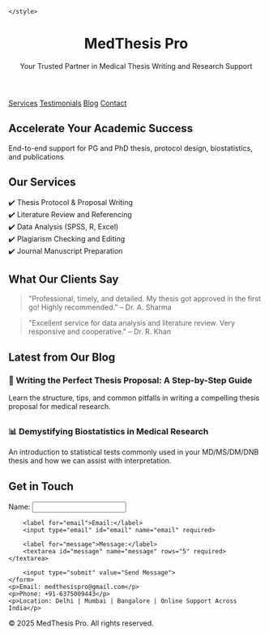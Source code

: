 
    </style>
</head>
<body>

<header>
    <h1>MedThesis Pro</h1>
    <p>Your Trusted Partner in Medical Thesis Writing and Research Support</p>
</header>

<nav>
    <a href="#services">Services</a>
    <a href="#testimonials">Testimonials</a>
    <a href="#blog">Blog</a>
    <a href="#contact">Contact</a>
</nav>

<section class="hero">
    <h2>Accelerate Your Academic Success</h2>
    <p>End-to-end support for PG and PhD thesis, protocol design, biostatistics, and publications</p>
</section>

<section id="services" class="section services">
    <h2>Our Services</h2>
    <ul style="list-style: none; padding: 0;">
        <li>✔️ Thesis Protocol & Proposal Writing</li>
        <li>✔️ Literature Review and Referencing</li>
        <li>✔️ Data Analysis (SPSS, R, Excel)</li>
        <li>✔️ Plagiarism Checking and Editing</li>
        <li>✔️ Journal Manuscript Preparation</li>
    </ul>
</section>

<section id="testimonials" class="section testimonials">
    <h2>What Our Clients Say</h2>
    <blockquote>"Professional, timely, and detailed. My thesis got approved in the first go! Highly recommended." – Dr. A. Sharma</blockquote>
    <blockquote>"Excellent service for data analysis and literature review. Very responsive and cooperative." – Dr. R. Khan</blockquote>
</section>

<section id="blog" class="section blog">
    <h2>Latest from Our Blog</h2>
    <div style="max-width: 1000px; margin: auto;">
        <article style="margin-bottom: 30px;">
            <h3>🧠 Writing the Perfect Thesis Proposal: A Step-by-Step Guide</h3>
            <p>Learn the structure, tips, and common pitfalls in writing a compelling thesis proposal for medical research.</p>
        </article>
        <article style="margin-bottom: 30px;">
            <h3>📊 Demystifying Biostatistics in Medical Research</h3>
            <p>An introduction to statistical tests commonly used in your MD/MS/DM/DNB thesis and how we can assist with interpretation.</p>
        </article>
    </div>
</section>

<section id="contact" class="section contact">
    <h2>Get in Touch</h2>
    <form action="mailto:medthesispro@gmail.com" method="post" enctype="text/plain">
        <label for="name">Name:</label>
        <input type="text" id="name" name="name" required>

        <label for="email">Email:</label>
        <input type="email" id="email" name="email" required>

        <label for="message">Message:</label>
        <textarea id="message" name="message" rows="5" required></textarea>

        <input type="submit" value="Send Message">
    </form>
    <p>Email: medthesispro@gmail.com</p>
    <p>Phone: +91-6375009443</p>
    <p>Location: Delhi | Mumbai | Bangalore | Online Support Across India</p>
</section>

<footer>
    <p>&copy; 2025 MedThesis Pro. All rights reserved.</p>
</footer>

</body>
</html>
